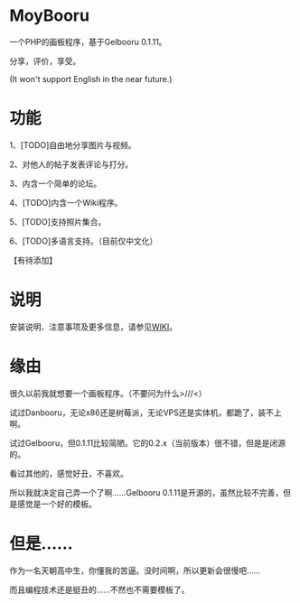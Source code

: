 # MoyBooru
一个PHP的画板程序，基于Gelbooru 0.1.11。

分享，评价，享受。

(It won't support English in the near future.)

# 功能
1、[TODO]自由地分享图片与视频。

2、对他人的帖子发表评论与打分。

3、内含一个简单的论坛。

4、[TODO]内含一个Wiki程序。

5、[TODO]支持照片集合。

6、[TODO]多语言支持。（目前仅中文化）

【有待添加】

# 说明
安装说明、注意事项及更多信息，请参见[WIKI](https://github.com/moycat/MoyBooru/wiki)。

# 缘由
很久以前我就想要一个画板程序。（不要问为什么>///<）

试过Danbooru，无论x86还是树莓派，无论VPS还是实体机，都跪了，装不上啊。

试过Gelbooru，但0.1.11比较简陋。它的0.2.x（当前版本）很不错，但是是闭源的。

看过其他的，感觉好丑，不喜欢。

所以我就决定自己弄一个了啊……Gelbooru 0.1.11是开源的，虽然比较不完善，但是感觉是一个好的模板。

# 但是……
作为一名天朝高中生，你懂我的苦逼。没时间啊，所以更新会很慢吧……

而且编程技术还是挺丑的……不然也不需要模板了。
